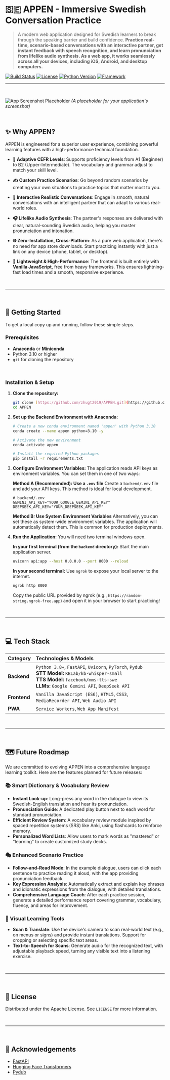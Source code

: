 # 🇸🇪 APPEN - Immersive Swedish Conversation Practice

> A modern web application designed for Swedish learners to break through the speaking barrier and build confidence. **Practice real-time, scenario-based conversations with an interactive partner, get instant feedback with speech recognition, and learn pronunciation from lifelike audio synthesis. As a web app, it works seamlessly across all your devices, including iOS, Android, and desktop computers.**

[![Build Status](https://img.shields.io/badge/build-passing-brightgreen)](https://github.com)
[![License](https://img.shields.io/badge/license-MIT-blue)](https://opensource.org/licenses/MIT)
[![Python Version](https://img.shields.io/badge/python-3.10+-blue.svg)](https://www.python.org/downloads/)
[![Framework](https://img.shields.io/badge/framework-FastAPI-green)](https://fastapi.tiangolo.com/)

---
<br>

![App Screenshot Placeholder](https://placehold.co/800x600/1E88E5/FFFFFF?text=App+Screenshot+Here)
*(A placeholder for your application's screenshot)*

<br>

## ✨ Why APPEN?

APPEN is engineered for a superior user experience, combining powerful learning features with a high-performance technical foundation.

* **🎯 Adaptive CEFR Levels**: Supports proficiency levels from A1 (Beginner) to B2 (Upper-Intermediate). The vocabulary and grammar adjust to match your skill level.

* **✍️ Custom Practice Scenarios**: Go beyond random scenarios by creating your own situations to practice topics that matter most to you.

* **🤖 Interactive Realistic Conversations**: Engage in smooth, natural conversations with an intelligent partner that can adapt to various real-world roles.

* **🎧 Lifelike Audio Synthesis**: The partner's responses are delivered with clear, natural-sounding Swedish audio, helping you master pronunciation and intonation.

* **🌐 Zero-Installation, Cross-Platform**: As a pure web application, there's no need for app store downloads. Start practicing instantly with just a link on any device (phone, tablet, or desktop).

* **🚀 Lightweight & High-Performance**: The frontend is built entirely with **Vanilla JavaScript**, free from heavy frameworks. This ensures lightning-fast load times and a smooth, responsive experience.

<br>

---

<br>

## 🚀 Getting Started

To get a local copy up and running, follow these simple steps.

### Prerequisites

* **Anaconda** or **Miniconda**
* Python 3.10 or higher
* `git` for cloning the repository

<br>

### Installation & Setup

1.  **Clone the repository:**
    ```sh
    git clone [https://github.com/zhugt2019/APPEN.git](https://github.com/zhugt2019/APPEN.git)
    cd APPEN
    ```

2.  **Set up the Backend Environment with Anaconda:**
    ```sh
    # Create a new conda environment named 'appen' with Python 3.10
    conda create --name appen python=3.10 -y

    # Activate the new environment
    conda activate appen

    # Install the required Python packages
    pip install -r requirements.txt
    ```

3.  **Configure Environment Variables:**
    The application reads API keys as environment variables. You can set them in one of two ways:

    **Method A (Recommended): Use a `.env` file**
    Create a `backend/.env` file and add your API keys. This method is ideal for local development.
    ```env
    # backend/.env
    GEMINI_API_KEY="YOUR_GOOGLE_GEMINI_API_KEY"
    DEEPSEEK_API_KEY="YOUR_DEEPSEEK_API_KEY"
    ```

    **Method B: Use System Environment Variables**
    Alternatively, you can set these as system-wide environment variables. The application will automatically detect them. This is common for production deployments.

4.  **Run the Application:**
    You will need two terminal windows open.

    **In your first terminal (from the `backend` directory):**
    Start the main application server.
    ```sh
    uvicorn api:app --host 0.0.0.0 --port 8000 --reload
    ```

    **In your second terminal:**
    Use `ngrok` to expose your local server to the internet.
    ```sh
    ngrok http 8000
    ```
    Copy the public URL provided by ngrok (e.g., `https://random-string.ngrok-free.app`) and open it in your browser to start practicing!

<br>

---

<br>

## 💻 Tech Stack

| Category    | Technologies & Models                                                                                                                                                             |
| :---------- | :-------------------------------------------------------------------------------------------------------------------------------------------------------------------------------- |
| **Backend** | `Python 3.8+`, `FastAPI`, `Uvicorn`, `PyTorch`, `Pydub`<br>**STT Model:** `KBLab/kb-whisper-small`<br>**TTS Model:** `facebook/mms-tts-swe`<br>**LLMs:** `Google Gemini API`, `DeepSeek API` |
| **Frontend** | `Vanilla JavaScript (ES6)`, `HTML5`, `CSS3`, `MediaRecorder API`, `Web Audio API`                                                                                                    |
| **PWA** | `Service Workers`, `Web App Manifest`                                                                                                                                               |

<br>

---

<br>

## 🗺️ Future Roadmap

We are committed to evolving APPEN into a comprehensive language learning toolkit. Here are the features planned for future releases:

### 📚 Smart Dictionary & Vocabulary Review

* **Instant Look-up**: Long-press any word in the dialogue to view its Swedish-English translation and hear its pronunciation.
* **Pronunciation Guide**: A dedicated play button next to each word for standard pronunciation.
* **Efficient Review System**: A vocabulary review module inspired by spaced repetition systems (SRS) like Anki, using flashcards to reinforce memory.
* **Personalized Word Lists**: Allow users to mark words as "mastered" or "learning" to create customized study decks.

### 🎭 Enhanced Scenario Practice

* **Follow-and-Read Mode**: In the example dialogue, users can click each sentence to practice reading it aloud, with the app providing pronunciation feedback.
* **Key Expression Analysis**: Automatically extract and explain key phrases and idiomatic expressions from the dialogue, with detailed translations.
* **Comprehensive Language Coach**: After each practice session, generate a detailed performance report covering grammar, vocabulary, fluency, and areas for improvement.

### 📸 Visual Learning Tools

* **Scan & Translate**: Use the device's camera to scan real-world text (e.g., on menus or signs) and provide instant translations. Support for cropping or selecting specific text areas.
* **Text-to-Speech for Scans**: Generate audio for the recognized text, with adjustable playback speed, turning any visible text into a listening exercise.

<br>

---

<br>

## 📜 License

Distributed under the Apache License. See `LICENSE` for more information.

<br>

---

<br>

## 🙏 Acknowledgements

* [FastAPI](https://fastapi.tiangolo.com/)
* [Hugging Face Transformers](https://huggingface.co/docs/transformers/index)
* [Pydub](https://github.com/jiaaro/pydub)
